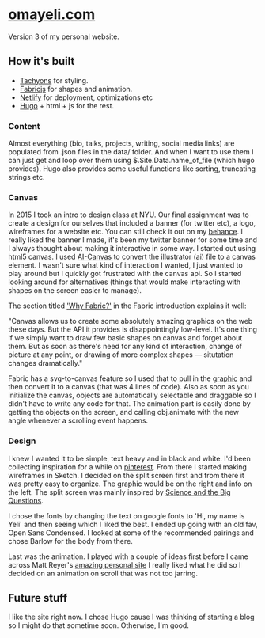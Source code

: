[omayeli.com](https://www.omayeli.com/)
==============

Version 3 of my personal website. 

## How it's built

* [Tachyons](http://tachyons.io/docs/) for styling.
* [Fabricjs](http://fabricjs.com/) for shapes and animation.
* [Netlify](https://www.netlify.com/) for deployment, optimizations etc
* [Hugo](https://gohugo.io/) + html + js for the rest. 

### Content

Almost everything (bio, talks, projects, writing, social media links) are
populated from .json files in the data/ folder. And when I want to use them
I can just get and loop over them using $.Site.Data.name_of_file (which hugo
provides). Hugo also provides some useful functions like sorting, truncating
strings etc.

### Canvas

In 2015 I took an intro to design class at NYU. Our final assignment was to create
a design for ourselves that included a banner (for twitter etc), a logo, wireframes
for a website etc. You can still check it out on my
[behance](https://www.behance.net/gallery/28201389/Personal-Branding).
I really liked the banner I made, it's been my twitter banner for 
some time and I always thought about making it interactive in some way.
I started out using html5 canvas. I used [AI-Canvas](http://blog.mikeswanson.com/ai2canvas)
to convert the illustrator (ai) file to a canvas element. I wasn't sure what kind 
of interaction I wanted, I just wanted to play around but I quickly got frustrated with the 
canvas api. So I started looking around for alternatives (things that would make
interacting with shapes on the screen easier to manage). 

The section titled ['Why Fabric?'](http://fabricjs.com/fabric-intro-part-1)
in the Fabric introduction explains it well:

"Canvas allows us to create some absolutely amazing graphics on the web these days. 
But the API it provides is disappointingly low-level. It's one thing if we simply 
want to draw few basic shapes on canvas and forget about them. But as soon as there's 
need for any kind of interaction, change of picture at any point, or drawing of more complex shapes
— situtation changes dramatically."

Fabric has a svg-to-canvas feature so I used that to pull in the 
[graphic](https://github.com/oa495/portfolio-site/blob/master/static/images/graphic.svg)
and then convert it to a canvas (that was 4 lines of code). Also as soon as you initialize
the canvas, objects are automatically selectable and draggable so I didn't have to write any
code for that. The animation part is easily done by getting the objects on the screen,
and calling obj.animate with the new angle whenever a scrolling event happens. 

### Design

I knew I wanted it to be simple, text heavy and in black and white. I'd been collecting inspiration for a while on [pinterest](https://www.pinterest.com/yellocurve/new-website/). From there I started making wireframes in Sketch. I decided on the split screen first and from there it was pretty easy to organize. The graphic would be on the right and info on the left. The split screen was mainly inspired by [Science and the Big Questions](https://scienceandthebigquestions.com/). 

I chose the fonts by changing the text on google fonts to 'Hi, my name is Yeli' and then seeing which I liked the best. I ended up going with an old fav, Open Sans Condensed. I looked at some of the recommended pairings and chose Barlow for the body from there.  

Last was the animation. I played with a couple of ideas first before I came across Matt Reyer's [amazing personal site](http://lookintothebeam.com/) I really liked what he did so I decided on an animation on scroll that was not too jarring. 

## Future stuff
I like the site right now. I chose Hugo cause I was thinking of starting a blog so
I might do that sometime soon. Otherwise, I'm good. 
